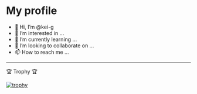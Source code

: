 # My profile

- 👋 Hi, I’m @kei-g
- 👀 I’m interested in ...
- 🌱 I’m currently learning ...
- 💞️ I’m looking to collaborate on ...
- 📫 How to reach me ...

<!---
kei-g/kei-g is a ✨ special ✨ repository because its `README.md` (this file) appears on your GitHub profile.
You can click the Preview link to take a look at your changes.
--->

---

:trophy: Trophy :trophy:

[![trophy](https://github-profile-trophy.vercel.app/?username=kei-g&column=4&theme=nord)](https://github.com/kei-g/github-profile-trophy)
